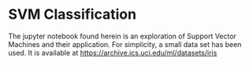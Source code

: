 # SVM Classification

The jupyter notebook found herein is an exploration of Support Vector Machines and their application. For simplicity, a small data set has been used. It is available at https://archive.ics.uci.edu/ml/datasets/iris
